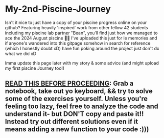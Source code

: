 # My-2nd-Piscine-Journey
Isn't it nice to just have a copy of your piscine progress online on your github? Featuring heavily 'inspired' work from other fellow 42 students including my piscine lab partner "Bean", you'll find just how we managed to ace the 2024 August piscine 👏💪 
I've uploaded this just for le memories and if anyone's wandered into this gitpage somehow in search for reference (which I honestly doubt xD) have fun poking around the project just don't do what we did xD

Imma update this page later with my story & some advice (and might upload my first piscine Journey too!)

## <ins>**READ THIS BEFORE PROCEEDING**</ins>: Grab a notebook, take out yo keyboard, && try to solve some of the exercises yourself. Unless you're feeling too lazy, feel free to analyze the code and understand it- but DON'T copy and paste it!! Instead try out different solutions even if it means adding a new function to your code :)))

